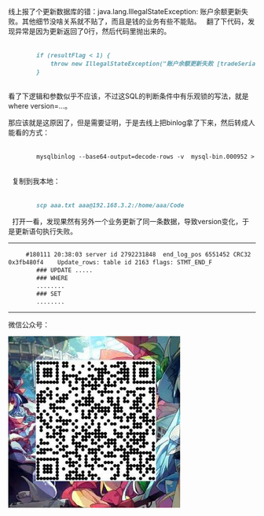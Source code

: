    线上报了个更新数据库的错：java.lang.IllegalStateException: 账户余额更新失败。其他细节没啥关系就不贴了，而且是钱的业务有些不能贴。
   
   翻了下代码，发现异常是因为更新返回了0行，然后代码里抛出来的。

```markdown
  
        if (resultFlag < 1) {
            throw new IllegalStateException("账户余额更新失败 [tradeSerial = " + tradeSerial + "]");
        }
        
```

   看了下逻辑和参数似乎不应该，不过这SQL的判断条件中有乐观锁的写法，就是where version=...。
   
   那应该就是这原因了，但是需要证明，于是去线上把binlog拿了下来，然后转成人能看的方式：

```markdown

        mysqlbinlog --base64-output=decode-rows -v  mysql-bin.000952 > aaa.txt
 
 ```
 
    复制到我本地：
  
```markdown
  
        scp aaa.txt aaa@192.168.3.2:/home/aaa/Code

``` 

    打开一看，发现果然有另外一个业务更新了同一条数据，导致version变化，于是更新语句执行失败。

-----

         #180111 20:38:03 server id 2792231848  end_log_pos 6551452 CRC32 0x3fb480f4 	Update_rows: table id 2163 flags: STMT_END_F
            ### UPDATE .....
            ### WHERE
            ........
            ### SET
            ........

-----

微信公众号：

![Image](/ppp/20170902204445.jpg)

